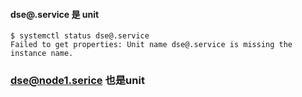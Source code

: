 #### dse@.service 是 unit
```
$ systemctl status dse@.service
Failed to get properties: Unit name dse@.service is missing the instance name.
```

### dse@node1.serice 也是unit
